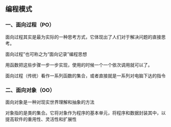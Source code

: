 ## 编程模式

### 一、面向过程（PO）

面向过程其实是最为实际的一种思考方式，它体现出了人们对于解决问题的直接思考。

面向过程”也可称之为“面向记录”编程思想

用函数把这些步骤一步一步实现，使用的时候一个一个依次调用就可以了。

面向过程（传统）看作一系列函数的集合，或者直接就是一系列对电脑下达的指令

### 二、面向对象（OO）

面向对象是一种对现实世界理解和抽象的方法

对象指的是类的集合。它将对象作为程序的基本单元，将程序和数据封装其中，以提高软件的重用性、灵活性和扩展性
